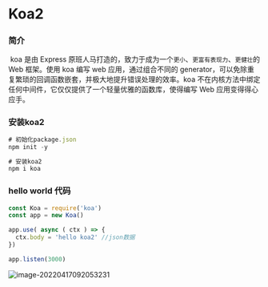 # Koa2



### 简介

​		koa 是由 Express 原班人马打造的，致力于成为一个`更小`、`更富有表现力`、`更健壮`的 Web 框架。使用 koa 编写 web 应用，通过组合不同的 generator，可以免除重复繁琐的回调函数嵌套，并极大地提升错误处理的效率。koa 不在内核方法中绑定任何中间件，它仅仅提供了一个轻量优雅的函数库，使得编写 Web 应用变得得心应手。



### 安装koa2

```js
# 初始化package.json
npm init -y

# 安装koa2 
npm i koa
```



### hello world 代码

```js
const Koa = require('koa')
const app = new Koa()

app.use( async ( ctx ) => {
  ctx.body = 'hello koa2' //json数据
})

app.listen(3000)
```

![image-20220417092053231](E:\project\TAI\tai-project\node-ppt\笔记\笔记.assets\image-20220417092053231.png)